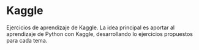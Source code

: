# Kaggle
Ejercicios de aprendizaje de Kaggle.
La idea principal es aportar al aprendizaje de Python con Kaggle, desarrollando lo ejercicios propuestos para cada tema.
